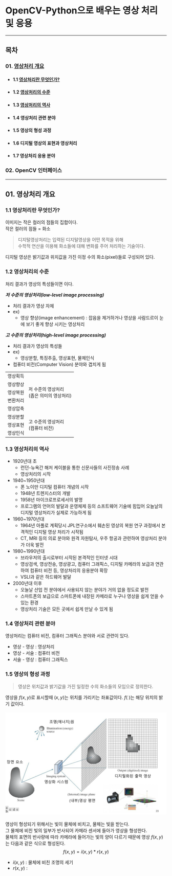 # OpenCV-Python으로 배우는 영상 처리 및 응용
<hr/>

## 목차
### 01. [영상처리 개요](#01-영상처리-개요)
- #### 1.1 [영상처리란 무엇인가?](#11-영상처리란-무엇인가-1)
- #### 1.2 [영상처리의 수준](#12-영상처리의-수준-1)
- #### 1.3 [영상처리의 역사](#13-영상처리의-역사-1)
- #### 1.4 영상처리 관련 분야
- #### 1.5 영상의 형성 과정
- #### 1.6 디지털 영상의 표현과 영상처리
- #### 1.7 영상처리 응용 분야
### 02. OpenCV 인터페이스

<hr/>

## 01. 영상처리 개요
### 1.1 영상처리란 무엇인가?

이미지는 작은 컬러의 점들의 집합이다.   
작은 컬러의 점들 = 화소

> 디지털영상처리는 입력된 디지털영상을 어떤 목적을 위해   
수학적 연산을 이용해 화소들에 대해 변화를 주어 처리하는 기술이다.

디지털 영상은 밝기값과 위치값을 가진 이정 수의 화소(pixel)들로 구성되어 있다.   

### 1.2 영상처리의 수준
   
처리 결과가 영상의 특성들이면  이다.

***저 수준의 영상처리(low-level image processing)***
* 처리 결과가 영상 자체
* ex)
    * 영상 향상(image enhancement) : 잡음을 제거하거나 영상을 사람드르이 눈에 보기 좋게 향상 시키는 영상처리

***고 수준의 영상처리(high-level image processing)***
* 처리 결과가 영상의 특성들
* ex)
    * 영상분할, 특징추출, 영상표현, 물체인식
* 컴퓨터 비전(Computer Vision) 분야와 겹치게 됨

<table>
    <tr>
        <td>영상획득</td>
        <td rowspan="5">저 수준의 영상처리<br>(좁은 의미의 영상처리)</td>
    </tr>
    <tr>
        <td>영상향상</td>    
    </tr>
    <tr>
        <td>영상복원</td>
    </tr>
    <tr>
        <td>변환처리</td>
    </tr>
    <tr>
        <td>영상압축</td>
    </tr>
        <tr>
        <td>영상분할</td>
        <td rowspan="3">고 수준의 영상처리<br>(컴퓨터 비전)</td>
    </tr>
        <tr>
        <td>영상표현</td>
    </tr>
        <tr>
        <td>영상인식</td>
    </tr>
</table>

### 1.3 영상처리의 역사
* 1920년대 초
    * 런던-뉴욕간 해저 케이블을 통한 신문사들의 사진정송 사례
    * 영상처리의 시작
* 1940~1950년대
    * 폰 노이만 디지털 컴퓨터 개념의 시작
    * 1948년 트렌지스터의 개발
    * 1958년  마이크로프로세서의 발명
    * 프로그램의 언어의 발달과 운영체제 등의 소프트웨어 기술에 힘입어 오늘날의 디지털 영상처리가 실제로 가능하게 됨
* 1960~1970년대
    * 1964년 아폴로 계획당시 JPL연구소에서 훼손된 영상의 복원 연구 과정에서 본격적인 디지털 영상 처리가 시작됨
    * CT, MRI 등의 의료 분야와 원격 자원탐사, 우주 항공과 관련하여 영상처리 분야가 더욱 발전
* 1980~1990년대
    * 브라우저의 출시로부터 시작된 본격적인 인터넷 시대
    * 영상검색, 영상전송, 영상광고, 컴퓨터 그래픽스, 디지털 카메라의 보급과 연관하여 컴퓨터 비전 등, 영상처리의 응용분야 확장
    * VSLI과 같은 하드웨어 발달
* 2000년대 이후
    * 오늘날 산업 전 분야에서 사용되지 않는 분야가 거의 없을 정도로 발전
    * 스마트폰의 보급으로 스마트폰에 내장된 카메라로 누구나 영상을 쉽게 얻을 수 있는 환경
    * 영상처리 기술은 모든 곳에서 쉽게 만날 수 있게 됨

### 1.4 영상처리 관련 분야
영상처리는 컴퓨터 비전, 컴퓨터 그래픽스 분야와 서로 관련이 있다.

* 영상 - 영상 : 영상처리
* 영상 - 서술 : 컴퓨터 비전
* 서술 - 영상 : 컴퓨터 그래픽스

### 1.5 영상의 형성 과정
> 영상은 위치값과 밝기값을 가진 일정한 수의 화소들의 모임으로 정의한다.

영상을 $f(x,y)$로 표시할때 $(x,y)$는 위치를 가리키는 좌표값이다. $f(\;)$는 해당 위치의 밝기 값이다.<br>   
![디지털 영상 형성 과정](images/1.png)<br>   
영상이 형성되기 위해서는 빛이 물체에 비치고, 물체는 빛을 받는다.  
그 물체에 비친 빛의 일부가 반사되어 카메라 센서에 들아가 영상을 형성한다.  
물체의 표면의 반사량에 따라 카메라에 들어가는 빛의 양이 다르기 때문에 영상 $f(x,y)$는 다음과 같은 식으로 형성된다.
$$f(x,y)=i(x,y)*r(x,y)$$   
* $i(x,y)$ : 물체에 비친 조명의 세기
* $r(x,y)$ : 
